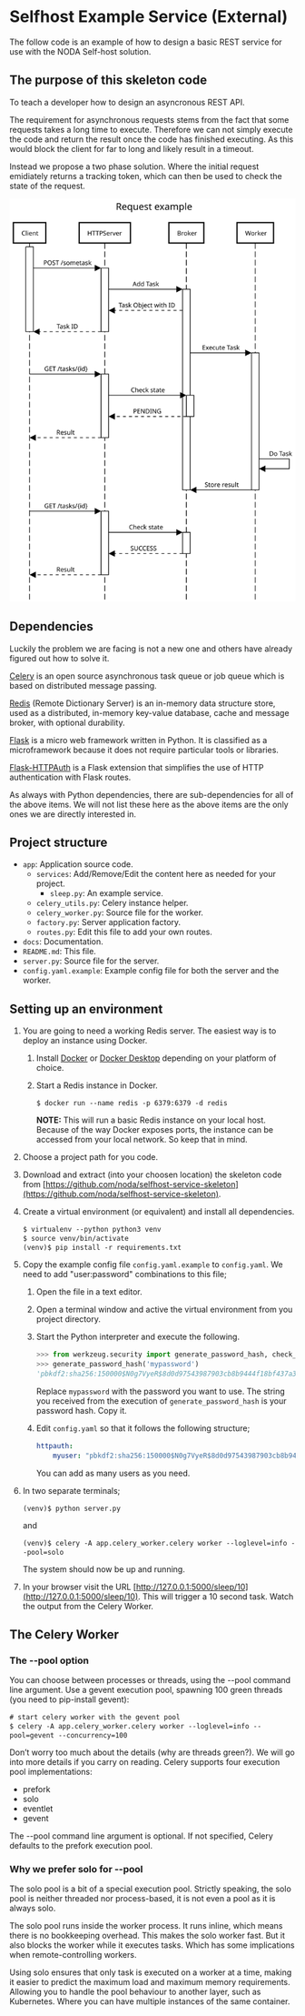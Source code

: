 # Selfhost Example Service (External)

The follow code is an example of how to design a basic REST service for use with the NODA Self-host solution.

## The purpose of this skeleton code

To teach a developer how to design an asyncronous REST API.

The requirement for asynchronous requests stems from the fact that some requests takes a long time to execute. Therefore we can not simply execute the code and return the result once the code has finished executing. As this would block the client for far to long and likely result in a timeout.

Instead we propose a two phase solution. Where the initial request emidiately returns a tracking token, which can then be used to check the state of the request.

![Request example][fig1]

## Dependencies

Luckily the problem we are facing is not a new one and others have already figured out how to solve it.

[Celery](https://github.com/celery/celery) is an open source asynchronous task queue or job queue which is based on distributed message passing.

[Redis](https://github.com/redis/redis) (Remote Dictionary Server) is an in-memory data structure store, used as a distributed, in-memory key-value database, cache and message broker, with optional durability. 

[Flask](https://github.com/pallets/flask) is a micro web framework written in Python. It is classified as a microframework because it does not require particular tools or libraries.

[Flask-HTTPAuth](https://github.com/miguelgrinberg/Flask-HTTPAuth) is a Flask extension that simplifies the use of HTTP authentication with Flask routes.

As always with Python dependencies, there are sub-dependencies for all of the above items. We will not list these here as the above items are the only ones we are directly interested in.


## Project structure

- `app`: Application source code.
    + `services`: Add/Remove/Edit the content here as needed for your project.
        * `sleep.py`: An example service.
    + `celery_utils.py`: Celery instance helper.
    + `celery_worker.py`: Source file for the worker.
    + `factory.py`: Server application factory. 
    + `routes.py`: Edit this file to add your own routes.
- `docs`: Documentation.
- `README.md`: This file.
- `server.py`: Source file for the server.
- `config.yaml.example`: Example config file for both the server and the worker.


## Setting up an environment

1. You are going to need a working Redis server. The easiest way is to deploy an instance using Docker.
    1. Install [Docker](https://docs.docker.com/engine/install) or [Docker Desktop](https://www.docker.com/products/docker-desktop) depending on your platform of choice.
    2. Start a Redis instance in Docker.
        
        ```
        $ docker run --name redis -p 6379:6379 -d redis 
        ```

        **NOTE:** This will run a basic Redis instance on your local host. Because of the way Docker exposes ports, the instance can be accessed from your local network. So keep that in mind.
2. Choose a project path for you code.
3. Download and extract (into your choosen location) the skeleton code from [https://github.com/noda/selfhost-service-skeleton](https://github.com/noda/selfhost-service-skeleton).
4. Create a virtual environment (or equivalent) and install all dependencies.

    ```
    $ virtualenv --python python3 venv
    $ source venv/bin/activate
    (venv)$ pip install -r requirements.txt
    ```

5. Copy the example config file `config.yaml.example` to `config.yaml`. We need to add "user:password" combinations to this file;
    1. Open the file in a text editor.
    2. Open a terminal window and active the virtual environment from you project directory.
    3. Start the Python interpreter and execute the following.
    
        ```python
        >>> from werkzeug.security import generate_password_hash, check_password_hash
        >>> generate_password_hash('mypassword')
        'pbkdf2:sha256:150000$N0g7VyeR$8d0d97543987903cb8b9444f18bf437a34280d17e7e6a8ec8556910b0ab5a01c'
        ```

        Replace `mypassword` with the password you want to use. The string you received from the execution of `generate_password_hash` is your password hash. Copy it.

    4. Edit `config.yaml` so that it follows the following structure;

        ```yaml
        httpauth:
            myuser: "pbkdf2:sha256:150000$N0g7VyeR$8d0d97543987903cb8b9444f18bf437a34280d17e7e6a8ec8556910b0ab5a01c"
        ```

        You can add as many users as you need.

6. In two separate terminals;

    ```
    (venv)$ python server.py
    ```

    and

    ```
    (venv)$ celery -A app.celery_worker.celery worker --loglevel=info --pool=solo
    ```


    The system should now be up and running.

7. In your browser visit the URL [http://127.0.0.1:5000/sleep/10](http://127.0.0.1:5000/sleep/10). This will trigger a 10 second task. Watch the output from the Celery Worker.

## The Celery Worker

### The --pool option

You can choose between processes or threads, using the --pool command line argument. Use a gevent execution pool, spawning 100 green threads (you need to pip-install gevent):

```
# start celery worker with the gevent pool
$ celery -A app.celery_worker.celery worker --loglevel=info --pool=gevent --concurrency=100
```

Don’t worry too much about the details (why are threads green?). We will go into more details if you carry on reading. Celery supports four execution pool implementations:

- prefork
- solo
- eventlet
- gevent

The --pool command line argument is optional. If not specified, Celery defaults to the prefork execution pool.


### Why we prefer solo for --pool

The solo pool is a bit of a special execution pool. Strictly speaking, the solo pool is neither threaded nor process-based, it is not even a pool as it is always solo.

The solo pool runs inside the worker process. It runs inline, which means there is no bookkeeping overhead. This makes the solo worker fast. But it also blocks the worker while it executes tasks. Which has some implications when remote-controlling workers.

Using solo ensures that only task is executed on a worker at a time, making it easier to predict the maximum load and maximum memory requirements. Allowing you to handle the pool behaviour to another layer, such as Kubernetes. Where you can have multiple instances of the same container.


[fig1]: https://raw.githubusercontent.com/noda/selfhost-service-skeleton/main/docs/assets/request_example.svg "Request example"
